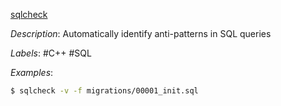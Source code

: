 [sqlcheck](https://github.com/jarulraj/sqlcheck)

*Description*: Automatically identify anti-patterns in SQL queries

*Labels*: #C++ #SQL

*Examples*:

```bash
$ sqlcheck -v -f migrations/00001_init.sql
```
